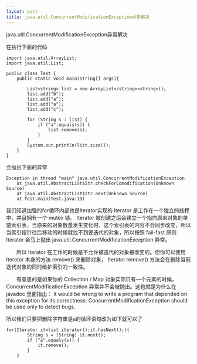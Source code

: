 ```yaml
---
layout: post
title: java.util.ConcurrentModificationException异常解决
---
```


java.util.ConcurrentModificationException异常解决

在执行下面的代码

    import java.util.ArrayList;
    import java.util.List;

    public class Test {
        public static void main(String[] args){

            List<string> list = new ArrayList</string><string>();
            list.add("b");
            list.add("a");
            list.add("a");
            list.add("c");

            for (String s : list) {
                if ("a".equals(s)) {
                    list.remove(s);
                }
            }
            System.out.println(list.size());
        }
    }


会抛出下面的异常

    Exception in thread "main" java.util.ConcurrentModificationException
        at java.util.AbstractList$Itr.checkForComodification(Unknown Source)
        at java.util.AbstractList$Itr.next(Unknown Source)
        at Test.main(Test.java:13)

    
我们知道加强的for循环内部也是Iterator实现的
Iterator 是工作在一个独立的线程中，并且拥有一个 mutex 锁。 Iterator 被创建之后会建立一个指向原来对象的单链索引表，当原来的对象数量发生变化时，这个索引表的内容不会同步改变，所以当索引指针往后移动的时候就找不到要迭代的对象，所以按照 fail-fast 原则 Iterator 会马上抛出 java.util.ConcurrentModificationException 异常。

　　所以 Iterator 在工作的时候是不允许被迭代的对象被改变的。但你可以使用 Iterator 本身的方法 remove() 来删除对象， Iterator.remove() 方法会在删除当前迭代对象的同时维护索引的一致性。

　　有意思的是如果你的 Collection / Map 对象实际只有一个元素的时候， ConcurrentModificationException 异常并不会被抛出。这也就是为什么在 javadoc 里面指出： it would be wrong to write a program that depended on this exception for its correctness: ConcurrentModificationException should be used only to detect bugs.

所以我们只要把删除字符串是a的循环语句改为如下就可以了

    for(Iterator it=list.iterator();it.hasNext();){
            String s = (String) it.next();
            if ("a".equals(s)) {
                it.remove();
            }
        }

